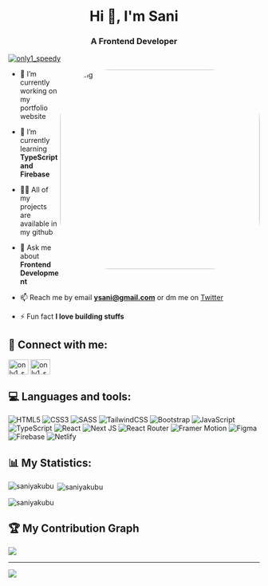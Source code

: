 <h1 align="center">Hi 👋, I'm Sani</h1>
<h3 align="center">A Frontend Developer</h3>

<p align="left"> <a href="https://twitter.com/only1_speedy" target="blank"><img src="https://img.shields.io/twitter/follow/only1_speedy?logo=twitter&style=for-the-badge" alt="only1_speedy" /></a> </p>


<img align="right" alt="Coding" style="border-radius:100px;" width="400" src="/tech.gif"/>

- 🔭 I’m currently working on my portfolio website

- 🌱 I’m currently learning **TypeScript and Firebase**

- 👨‍💻 All of my projects are available in my github

- 💬 Ask me about **Frontend Development**

- 📫 Reach me by email **ysani@gmail.com** or dm me on <a href="https://twitter.com/only1_speedy">Twitter</a>

- ⚡ Fun fact **I love building stuffs**

## 🔗‍ Connect with me:
<p align="left">
<a href="https://twitter.com/only1_speedy" target="blank"><img align="center" src="https://raw.githubusercontent.com/rahuldkjain/github-profile-readme-generator/master/src/images/icons/Social/twitter.svg" alt="only1_speedy" height="30" width="40" /></a>
<a href="https://instagram.com/only1_speedy" target="blank"><img align="center" src="https://raw.githubusercontent.com/rahuldkjain/github-profile-readme-generator/master/src/images/icons/Social/instagram.svg" alt="only1_speedy" height="30" width="40" /></a>
</p>


## 💻 Languages and tools:
![HTML5](https://img.shields.io/badge/html5-%23E34F26.svg?style=for-the-badge&logo=html5&logoColor=white)
![CSS3](https://img.shields.io/badge/css3-%231572B6.svg?style=for-the-badge&logo=css3&logoColor=white)
![SASS](https://img.shields.io/badge/SASS-hotpink.svg?style=for-the-badge&logo=SASS&logoColor=white)
![TailwindCSS](https://img.shields.io/badge/tailwindcss-%2338B2AC.svg?style=for-the-badge&logo=tailwind-css&logoColor=white)
![Bootstrap](https://img.shields.io/badge/bootstrap-%23563D7C.svg?style=for-the-badge&logo=bootstrap&logoColor=white)
![JavaScript](https://img.shields.io/badge/javascript-%23323330.svg?style=for-the-badge&logo=javascript&logoColor=%23F7DF1E) 
![TypeScript](https://img.shields.io/badge/typescript-%23007ACC.svg?style=for-the-badge&logo=typescript&logoColor=white) 
![React](https://img.shields.io/badge/react-%2320232a.svg?style=for-the-badge&logo=react&logoColor=%2361DAFB) 
![Next JS](https://img.shields.io/badge/Next-black?style=for-the-badge&logo=next.js&logoColor=white)
![React Router](https://img.shields.io/badge/React_Router-CA4245?style=for-the-badge&logo=react-router&logoColor=white) 
![Framer Motion](https://img.shields.io/badge/-Framer%20Motion-311C87?style=for-the-badge)
![Figma](https://img.shields.io/badge/figma-%23F24E1E.svg?style=for-the-badge&logo=figma&logoColor=white)
![Firebase](https://img.shields.io/badge/firebase-%23039BE5.svg?style=for-the-badge&logo=firebase)
![Netlify](https://img.shields.io/badge/netlify-%23000000.svg?style=for-the-badge&logo=netlify&logoColor=#00C7B7) 


## 📊 My Statistics:

<p><img align="left" src="https://github-readme-stats.vercel.app/api/top-langs?username=saniyakubu&show_icons=true&locale=en&layout=compact" alt="saniyakubu" /></p>

<p>&nbsp;<img align="center" src="https://github-readme-stats.vercel.app/api?username=saniyakubu&show_icons=true&locale=en" alt="saniyakubu" /></p>

<p><img align="center" src="https://github-readme-streak-stats.herokuapp.com/?user=saniyakubu&" alt="saniyakubu" /></p>


## 🏆 My Contribution Graph
![](https://activity-graph.herokuapp.com/graph?username=Saniyakubu&theme=monokai)

---
[![](https://visitcount.itsvg.in/api?id=Saniyakubu&icon=9&color=0)](https://visitcount.itsvg.in)


